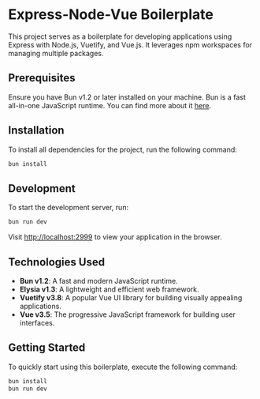 # Express-Node-Vue Boilerplate

This project serves as a boilerplate for developing applications using Express with Node.js, Vuetify, and Vue.js. It leverages npm workspaces for managing multiple packages.

## Prerequisites

Ensure you have Bun v1.2 or later installed on your machine. Bun is a fast all-in-one JavaScript runtime. You can find more about it [here](https://bun.sh).

## Installation

To install all dependencies for the project, run the following command:

```bash
bun install
```

## Development

To start the development server, run:

```bash
bun run dev
```

Visit [http://localhost:2999](http://localhost:2999) to view your application in the browser.

## Technologies Used

- **Bun v1.2**: A fast and modern JavaScript runtime.
- **Elysia v1.3**: A lightweight and efficient web framework.
- **Vuetify v3.8**: A popular Vue UI library for building visually appealing applications.
- **Vue v3.5**: The progressive JavaScript framework for building user interfaces.

## Getting Started

To quickly start using this boilerplate, execute the following command:

```bash
bun install
bun run dev
```

